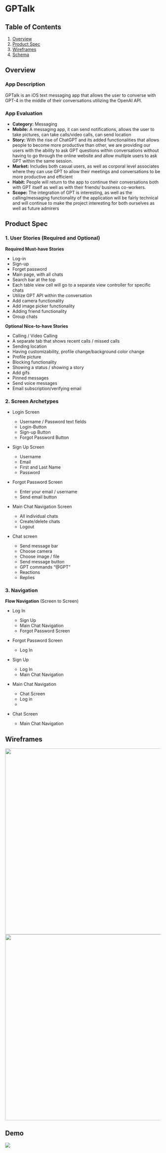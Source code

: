 # GPTalk

## Table of Contents
1. [Overview](#Overview)
1. [Product Spec](#Product-Spec)
1. [Wireframes](#Wireframes)
2. [Schema](#Schema)

## Overview
### App Description
GPTalk is an iOS text messaging app that allows the user to converse with GPT-4 in the middle of their conversations utilizing the OpenAI API. 

### App Evaluation

- **Category:** Messaging
- **Mobile:** A messaging app, it can send notifications, allows the user to take pictures, can take calls/video calls, can send location
- **Story:** With the rise of ChatGPT and its added functionalities that allows people to become more productive than other, we are providing our users with the ability to ask GPT questions within conversations without having to go through the online website and allow multiple users to ask GPT within the same session. 
- **Market:** Includes both casual users, as well as corporal level associates where they can use GPT to allow their meetings and conversations to be more productive and efficient
- **Habit:** People will return to the app to continue their conversations both with GPT itself as well as with their friends/ business co-workers.
- **Scope:** The integration of GPT is interesting, as well as the calling/messaging functionality of the application will be fairly technical and will continue to make the project interesting for both ourselves as well as future admirers

## Product Spec

### 1. User Stories (Required and Optional)

**Required Must-have Stories**

* Log-in
* Sign-up
* Forget password
* Main page, with all chats
* Search bar at the top
* Each table view cell will go to a separate view controller for specific chats
* Utilize GPT API within the conversation
* Add camera functionality
* Add image picker functionality
* Adding friend functionality
* Group chats



**Optional Nice-to-have Stories**
* Calling / Video Calling
* A separate tab that shows recent calls / missed calls 
* Sending location
* Having customizability, profile change/background color change
* Profile picture
* Blocking functionality
* Showing a status / showing a story 
* Add gifs 
* Pinned messages 
* Send voice messages
* Email subscription/verifying email

### 2. Screen Archetypes

* Login Screen
   * Username / Password text fields
   * Login-Button
   * Sign-up Button
   * Forgot Password Button
   
* Sign Up Screen
   * Username
   * Email
   * First and Last Name
   * Password

* Forgot Password Screen
   * Enter your email / username 
   * Send email button
   
* Main Chat Navigation Screen
   * All individual chats 
   * Create/delete chats
   * Logout
  
* Chat screen
   * Send message bar
   * Choose camera 
   * Choose image / file
   * Send message button
   * GPT commands “@GPT” 
   * Reactions
   * Replies
 

### 3. Navigation

**Flow Navigation** (Screen to Screen)
* Log In
	* Sign Up
	* Main Chat Navigation
	* Forgot Password Screen

* Forgot Password Screen
	* Log In

* Sign Up
	* Log In
	* Main Chat Navigation

*  Main Chat Navigation 
	* Chat Screen
	* Log in
	* 

* Chat Screen
	* Main Chat Navigation


## Wireframes

<img src="wireframes/wireframe.png" width=600>
<img src="wireframes/wireframe2.png" width=600>


## Demo
<img src="demo.gif">
